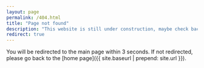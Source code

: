 ```yaml
---
layout: page
permalink: /404.html
title: "Page not found"
description: "This website is still under construction, maybe check back later."
redirect: true
---
```


You will be redirected to the main page within 3 seconds. If not redirected, please go back to the [home page]({{ site.baseurl | prepend: site.url }}).
